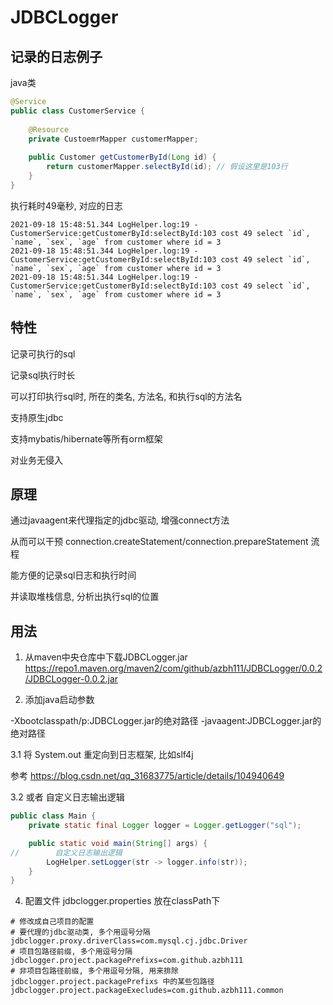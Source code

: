 # JDBCLogger

## 记录的日志例子

java类
```java
@Service
public class CustomerService {
    
    @Resource
    private CustoemrMapper customerMapper;
   
    public Customer getCustomerById(Long id) {
        return customerMapper.selectById(id); // 假设这里是103行
    }
}
```

执行耗时49毫秒, 对应的日志
```
2021-09-18 15:48:51.344 LogHelper.log:19 - CustomerService:getCustomerById:selectById:103 cost 49 select `id`, `name`, `sex`, `age` from customer where id = 3
2021-09-18 15:48:51.344 LogHelper.log:19 - CustomerService:getCustomerById:selectById:103 cost 49 select `id`, `name`, `sex`, `age` from customer where id = 3
2021-09-18 15:48:51.344 LogHelper.log:19 - CustomerService:getCustomerById:selectById:103 cost 49 select `id`, `name`, `sex`, `age` from customer where id = 3
```

## 特性

记录可执行的sql

记录sql执行时长

可以打印执行sql时, 所在的类名, 方法名, 和执行sql的方法名

支持原生jdbc

支持mybatis/hibernate等所有orm框架

对业务无侵入

## 原理

通过javaagent来代理指定的jdbc驱动, 增强connect方法

从而可以干预 connection.createStatement/connection.prepareStatement 流程

能方便的记录sql日志和执行时间

并读取堆栈信息, 分析出执行sql的位置

## 用法
1. 从maven中央仓库中下载JDBCLogger.jar
https://repo1.maven.org/maven2/com/github/azbh111/JDBCLogger/0.0.2/JDBCLogger-0.0.2.jar

2. 添加java启动参数

  -Xbootclasspath/p:JDBCLogger.jar的绝对路径 -javaagent:JDBCLogger.jar的绝对路径

3.1 将 System.out 重定向到日志框架, 比如slf4j 

参考 https://blog.csdn.net/qq_31683775/article/details/104940649

3.2 或者 自定义日志输出逻辑
```java
public class Main {
    private static final Logger logger = Logger.getLogger("sql");

    public static void main(String[] args) {
//        自定义日志输出逻辑
        LogHelper.setLogger(str -> logger.info(str));
    }
}
```

4. 配置文件 jdbclogger.properties 放在classPath下
```properties
# 修改成自己项目的配置
# 要代理的jdbc驱动类, 多个用逗号分隔
jdbclogger.proxy.driverClass=com.mysql.cj.jdbc.Driver
# 项目包路径前缀, 多个用逗号分隔
jdbclogger.project.packagePrefixs=com.github.azbh111
# 非项目包路径前缀, 多个用逗号分隔, 用来排除 jdbclogger.project.packagePrefixs 中的某些包路径 
jdbclogger.project.packageExecludes=com.github.azbh111.common
```

  